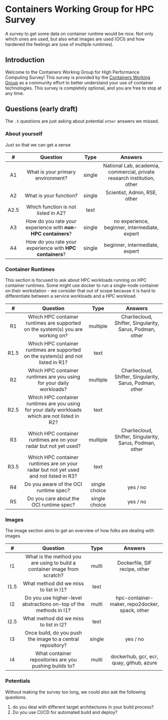 # Containers Working Group for HPC Survey

A survey to get some data on container runtime would be nice. Not only which ones are used, but also what images are used (OCI) and how hardened the feelings are (use of multiple runtimes).
## Introduction

Welcome to the Containers Working Group for High Performance Computing Survey! This survey is provided by the [Containers Working Group](https://supercontainers.github.io/containers-wg/) as a community effort to better understand your use of container technologies. This survey is completely optional, and you are free to stop at any time. 
## Questions (early draft)

The `.5` questions are just asking about potential `other` answers we missed.

### About yourself

Just so that we can get a sense

| #  | Question | Type | Answers |
|:--:|:---------:|:----:|:---------------------:|
| A1 | What is your primary environment? | single | National Lab, academia, commercial, private research institution, other |
| A2 | What is your function? | single | Scientist, Admin, RSE, other |
| A2.5 | Which function is not listed in A2? | text | |
| A3 | How do you rate your experience with **non-HPC containers**? | single | no experience, beginner, intermediate, expert |
| A4 | How do you rate your experience with **HPC containers**? | single | beginner, intermediate, expert |

### Container Runtimes

This section is focused to ask about HPC workloads running on HPC container runtimes. Some might use docker to run a single-node container on their workstation - we consider that out of scope because it is hard to differentiate between a service workloads and a HPC workload.


| #  | Question | Type | Answers |
|:--:|:---------:|:----:|:---------------------:|
| R1 | Which HPC container runtimes are supported on the system(s) you are working on? | multiple | Charliecloud, Shifter, Singularity, Sarus, Podman, other |
| R1.5 | Which HPC container runtimes are supported on the system(s) and not listed in R1? | text | |
| R2 | Which HPC container runtimes are you using for your daily workloads? | multiple | Charliecloud, Shifter, Singularity, Sarus, Podman, other |
| R2.5 | Which HPC container runtimes are you using for your daily workloads which are not listed in R2? | text | |
| R3 | Which HPC container runtimes are on your radar but not yet used? | multiple | Charliecloud, Shifter, Singularity, Sarus, Podman, other |
| R3.5 | Which HPC container runtimes are on your radar but not yet used and not listed in R3? | text | |
| R4 | Do you aware of the OCI runtime spec? | single choice | yes / no |
| R5 | Do you care about the OCI runtime spec? | single choice | yes / no |

### Images

The image section aims to get an overview of how folks are dealing with images

| #  | Question | Type | Answers |
|:--:|:---------:|:----:|:---------------------:|
| I1 | What is the method you are using to build a container image from scratch? | multi | Dockerfile, SIF recipe, other |
| I1.5 | What method did we miss to list in I1? | text | |
| I2 | Do you use higher-level abstractions on-top of the methods in I1? | multi | hpc-container-maker, repo2docker, spack, other |
| I2.5 | What method did we miss to list in I2? | text | |
| I3 | Once build, do you push the image to a central repository? | single | yes / no |
| I4 | What container repositories are you pushing builds to? | multi | dockerhub, gcr, ecr, quay, github, azure |

### Potentials

Without making the survey too long, we could also ask the following questions.

1. do you deal with different target architectures in your build process?
2. Do you use CI/CD for automated build and deploy?

